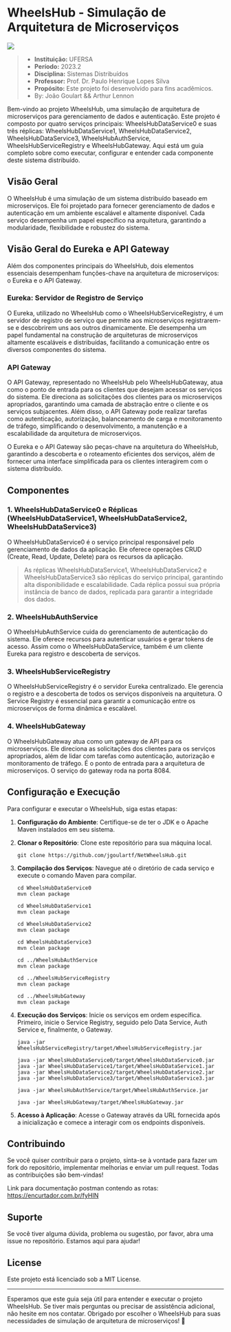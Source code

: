 # WheelsHub - Simulação de Arquitetura de Microserviços

<img src="https://i.imgur.com/oh4OTor.png"></img>

> - **Instituição:** UFERSA
> - **Período:** 2023.2
> - **Disciplina:** Sistemas Distribuídos
> - **Professor:** Prof. Dr. Paulo Henrique Lopes Silva
> - **Propósito:** Este projeto foi desenvolvido para fins acadêmicos.
> - By: João Goulart && Arthur Lennon

Bem-vindo ao projeto WheelsHub, uma simulação de arquitetura de microserviços para gerenciamento de dados e autenticação. Este projeto é composto por quatro serviços principais: WheelsHubDataService0 e suas três réplicas: WheelsHubDataService1, WheelsHubDataService2, WheelsHubDataService3, WheelsHubAuthService, WheelsHubServiceRegistry e WheelsHubGateway. Aqui está um guia completo sobre como executar, configurar e entender cada componente deste sistema distribuído.

## Visão Geral

O WheelsHub é uma simulação de um sistema distribuído baseado em microserviços. Ele foi projetado para fornecer gerenciamento de dados e autenticação em um ambiente escalável e altamente disponível. Cada serviço desempenha um papel específico na arquitetura, garantindo a modularidade, flexibilidade e robustez do sistema.

## Visão Geral do Eureka e API Gateway

Além dos componentes principais do WheelsHub, dois elementos essenciais desempenham funções-chave na arquitetura de microserviços: o Eureka e o API Gateway.

### Eureka: Servidor de Registro de Serviço

O Eureka, utilizado no WheelsHub como o WheelsHubServiceRegistry, é um servidor de registro de serviço que permite aos microserviços registrarem-se e descobrirem uns aos outros dinamicamente. Ele desempenha um papel fundamental na construção de arquiteturas de microserviços altamente escaláveis e distribuídas, facilitando a comunicação entre os diversos componentes do sistema.

### API Gateway

O API Gateway, representado no WheelsHub pelo WheelsHubGateway, atua como o ponto de entrada para os clientes que desejam acessar os serviços do sistema. Ele direciona as solicitações dos clientes para os microserviços apropriados, garantindo uma camada de abstração entre o cliente e os serviços subjacentes. Além disso, o API Gateway pode realizar tarefas como autenticação, autorização, balanceamento de carga e monitoramento de tráfego, simplificando o desenvolvimento, a manutenção e a escalabilidade da arquitetura de microserviços.

O Eureka e o API Gateway são peças-chave na arquitetura do WheelsHub, garantindo a descoberta e o roteamento eficientes dos serviços, além de fornecer uma interface simplificada para os clientes interagirem com o sistema distribuído.


## Componentes

### 1. WheelsHubDataService0 e Réplicas (WheelsHubDataService1, WheelsHubDataService2, WheelsHubDataService3)

O WheelsHubDataService0 é o serviço principal responsável pelo gerenciamento de dados da aplicação. Ele oferece operações CRUD (Create, Read, Update, Delete) para os recursos da aplicação. 
> As réplicas WheelsHubDataService1, WheelsHubDataService2 e WheelsHubDataService3 são réplicas do serviço principal, garantindo alta disponibilidade e escalabilidade. Cada réplica possui sua própria instância de banco de dados, replicada para garantir a integridade dos dados.

### 2. WheelsHubAuthService

O WheelsHubAuthService cuida do gerenciamento de autenticação do sistema. Ele oferece recursos para autenticar usuários e gerar tokens de acesso. Assim como o WheelsHubDataService, também é um cliente Eureka para registro e descoberta de serviços.

### 3. WheelsHubServiceRegistry

O WheelsHubServiceRegistry é o servidor Eureka centralizado. Ele gerencia o registro e a descoberta de todos os serviços disponíveis na arquitetura. O Service Registry é essencial para garantir a comunicação entre os microserviços de forma dinâmica e escalável.

### 4. WheelsHubGateway

O WheelsHubGateway atua como um gateway de API para os microserviços. Ele direciona as solicitações dos clientes para os serviços apropriados, além de lidar com tarefas como autenticação, autorização e monitoramento de tráfego. É o ponto de entrada para a arquitetura de microserviços. O serviço do gateway roda na porta 8084.

## Configuração e Execução

Para configurar e executar o WheelsHub, siga estas etapas:

1. **Configuração do Ambiente**: Certifique-se de ter o JDK e o Apache Maven instalados em seu sistema.

2. **Clonar o Repositório**: Clone este repositório para sua máquina local.

   ```
   git clone https://github.com/jgoulartf/NetWheelsHub.git
   ```

3. **Compilação dos Serviços**: Navegue até o diretório de cada serviço e execute o comando Maven para compilar.

   ```
   cd WheelsHubDataService0
   mvn clean package

   cd WheelsHubDataService1
   mvn clean package

   cd WheelsHubDataService2
   mvn clean package

   cd WheelsHubDataService3
   mvn clean package
   
   cd ../WheelsHubAuthService
   mvn clean package
   
   cd ../WheelsHubServiceRegistry
   mvn clean package
   
   cd ../WheelsHubGateway
   mvn clean package
   ```

4. **Execução dos Serviços**: Inicie os serviços em ordem específica. Primeiro, inicie o Service Registry, seguido pelo Data Service, Auth Service e, finalmente, o Gateway.

   ```
   java -jar WheelsHubServiceRegistry/target/WheelsHubServiceRegistry.jar
   
   java -jar WheelsHubDataService0/target/WheelsHubDataService0.jar
   java -jar WheelsHubDataService1/target/WheelsHubDataService1.jar
   java -jar WheelsHubDataService2/target/WheelsHubDataService2.jar
   java -jar WheelsHubDataService3/target/WheelsHubDataService3.jar
   
   java -jar WheelsHubAuthService/target/WheelsHubAuthService.jar
   
   java -jar WheelsHubGateway/target/WheelsHubGateway.jar
   ```

5. **Acesso à Aplicação**: Acesse o Gateway através da URL fornecida após a inicialização e comece a interagir com os endpoints disponíveis.

## Contribuindo

Se você quiser contribuir para o projeto, sinta-se à vontade para fazer um fork do repositório, implementar melhorias e enviar um pull request. Todas as contribuições são bem-vindas!

Link para documentação postman contendo as rotas: https://encurtador.com.br/fyHIN

## Suporte

Se você tiver alguma dúvida, problema ou sugestão, por favor, abra uma issue no repositório. Estamos aqui para ajudar!

## License

Este projeto está licenciado sob a MIT License.

---
Esperamos que este guia seja útil para entender e executar o projeto WheelsHub. Se tiver mais perguntas ou precisar de assistência adicional, não hesite em nos contatar. Obrigado por escolher o WheelsHub para suas necessidades de simulação de arquitetura de microserviços! 🚀
